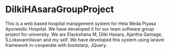 # DilkiHAsaraGroupProject
This is a web based hospital management system for Hela Weda Piyasa Ayurwedic Hospital. We have developed it for our team software group project for university. We are Elackshana M, Dilki Hasara, Ajantha Gamage, S.Lokavannilavan and my self. We have developed this system using laravel framework in-cooperate with bootstarp, JQuery.

